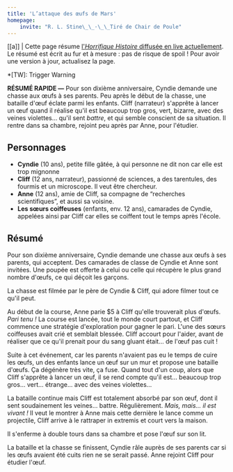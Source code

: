 ```yaml
---
title: 'L’attaque des œufs de Mars'
homepage:
    invite: "R. L. Stine\_\_·\_\_Tiré de Chair de Poule"
---
```


[[a]]
| Cette page résume [l'_Horrifique Histoire_ diffusée en live actuellement](https://www.twitch.tv/vchabrette). Le résumé est écrit au fur et à mesure : pas de risque de spoil ! Pour avoir une version à jour, actualisez la page.

*[TW]: Trigger Warning

**RÉSUMÉ RAPIDE  —** Pour son dixième anniversaire, Cyndie demande une chasse aux œufs à ses parents. Peu après le début de la chasse, une bataille d'œuf éclate parmi les enfants. Cliff (narrateur) s'apprête à lancer un œuf quand il réalise qu'il est beaucoup trop gros, vert, bizarre, avec des veines violettes… qu'il sent *battre*, et qui semble conscient de sa situation. Il rentre dans sa chambre, rejoint peu après par Anne, pour l'étudier.

## Personnages

- **Cyndie** (10 ans), petite fille gâtée, à qui personne ne dit non car elle est trop mignonne
- **Cliff** (12 ans, narrateur), passionné de sciences, a des tarentules, des fourmis et un microscope. Il veut être chercheur.
- **Anne** (12 ans), amie de Cliff, sa compagne de “recherches scientifiques”, et aussi sa voisine.
- **Les sœurs coiffeuses** (enfants, env. 12 ans), camarades de Cyndie, appelées ainsi par Cliff car elles se coiffent tout le temps après l'école.

## Résumé

Pour son dixième anniversaire, Cyndie demande une chasse aux œufs à ses parents, qui acceptent. Des camarades de classe de Cyndie et Anne sont invitées. Une poupée est offerte à celui ou celle qui récupère le plus grand nombre d'œufs, ce qui déçoit les garçons.

La chasse est filmée par le père de Cyndie & Cliff, qui adore filmer tout ce qu'il peut.

Au début de la course, Anne parie $5 à Cliff qu'elle trouverait plus d'œufs. _Pari tenu !_ La course est lancée, tout le monde court partout, et Cliff commence une stratégie d'exploration pour gagner le pari. L'une des sœurs coiffeuses avait crié et semblait blessée. Cliff accourt pour l'aider, avant de réaliser que ce qu'il prenait pour du sang gluant était… de l'œuf pas cuit !

Suite à cet événement, car les parents n'avaient pas eu le temps de cuire les œufs, un des enfants lance un œuf sur un mur et propose une bataille d'œufs. Ça dégénère très vite, ça fuse. Quand tout d'un coup, alors que Cliff s'apprête à lancer un œuf, il se rend compte qu'il est… beaucoup trop gros… vert… étrange… avec des veines violettes…

La bataille continue mais Cliff est totalement absorbé par son œuf, dont il sent soudainement les veines… battre. Régulièrement. _Mais, mais… il est vivant !_ Il veut le montrer à Anne mais cette dernière le lance comme un projectile, Cliff arrive à le rattraper in extremis et court vers la maison.

Il s'enferme à double tours dans sa chambre et pose l'œuf sur son lit.

La bataille et la chasse se finissent, Cyndie râle auprès de ses parents car si les œufs avaient été cuits rien ne se serait passé. Anne rejoint Cliff pour étudier l'œuf.